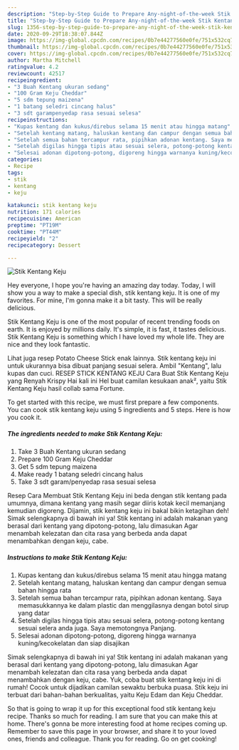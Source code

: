 ```yaml
---
description: "Step-by-Step Guide to Prepare Any-night-of-the-week Stik Kentang Keju"
title: "Step-by-Step Guide to Prepare Any-night-of-the-week Stik Kentang Keju"
slug: 1356-step-by-step-guide-to-prepare-any-night-of-the-week-stik-kentang-keju
date: 2020-09-29T18:38:07.844Z
image: https://img-global.cpcdn.com/recipes/0b7e44277560e0fe/751x532cq70/stik-kentang-keju-foto-resep-utama.jpg
thumbnail: https://img-global.cpcdn.com/recipes/0b7e44277560e0fe/751x532cq70/stik-kentang-keju-foto-resep-utama.jpg
cover: https://img-global.cpcdn.com/recipes/0b7e44277560e0fe/751x532cq70/stik-kentang-keju-foto-resep-utama.jpg
author: Martha Mitchell
ratingvalue: 4.2
reviewcount: 42517
recipeingredient:
- "3 Buah Kentang ukuran sedang"
- "100 Gram Keju Cheddar"
- "5 sdm tepung maizena"
- "1 batang seledri cincang halus"
- "3 sdt garampenyedap rasa sesuai selesa"
recipeinstructions:
- "Kupas kentang dan kukus/direbus selama 15 menit atau hingga matang"
- "Setelah kentang matang, haluskan kentang dan campur dengan semua bahan hingga rata"
- "Setelah semua bahan tercampur rata, pipihkan adonan kentang. Saya memasukkannya ke dalam plastic dan menggilasnya dengan botol sirup yang datar"
- "Setelah digilas hingga tipis atau sesuai selera, potong-potong kentang sesuai selera anda juga. Saya memotongnya Panjang."
- "Selesai adonan dipotong-potong, digoreng hingga warnanya kuning/kecokelatan dan siap disajikan"
categories:
- Recipe
tags:
- stik
- kentang
- keju

katakunci: stik kentang keju 
nutrition: 171 calories
recipecuisine: American
preptime: "PT19M"
cooktime: "PT44M"
recipeyield: "2"
recipecategory: Dessert

---
```



![Stik Kentang Keju](https://img-global.cpcdn.com/recipes/0b7e44277560e0fe/751x532cq70/stik-kentang-keju-foto-resep-utama.jpg)

Hey everyone, I hope you're having an amazing day today. Today, I will show you a way to make a special dish, stik kentang keju. It is one of my favorites. For mine, I'm gonna make it a bit tasty. This will be really delicious.

Stik Kentang Keju is one of the most popular of recent trending foods on earth. It is enjoyed by millions daily. It's simple, it is fast, it tastes delicious. Stik Kentang Keju is something which I have loved my whole life. They are nice and they look fantastic.

Lihat juga resep Potato Cheese Stick enak lainnya. Stik kentang keju ini untuk ukurannya bisa dibuat panjang sesuai selera. Ambil &#34;Kentang&#34;, lalu kupas dan cuci. RESEP STICK KENTANG KEJU Cara Buat Stik Kentang Keju yang Renyah Krispy Hai kali ini Hel buat camilan kesukaan anak², yaitu Stik Kentang Keju hasil collab sama Fortune.


To get started with this recipe, we must first prepare a few components. You can cook stik kentang keju using 5 ingredients and 5 steps. Here is how you cook it.

<!--inarticleads1-->

##### The ingredients needed to make Stik Kentang Keju:

1. Take 3 Buah Kentang ukuran sedang
1. Prepare 100 Gram Keju Cheddar
1. Get 5 sdm tepung maizena
1. Make ready 1 batang seledri cincang halus
1. Take 3 sdt garam/penyedap rasa sesuai selesa


Resep Cara Membuat Stik Kentang Keju ini beda dengan stik kentang pada umumnya, dimana kentang yang masih segar diiris kotak kecil memanjang kemudian digoreng. Dijamin, stik kentang keju ini bakal bikin ketagihan deh! Simak selengkapnya di bawah ini ya! Stik kentang ini adalah makanan yang berasal dari kentang yang dipotong-potong, lalu dimasukan Agar menambah kelezatan dan cita rasa yang berbeda anda dapat menambahkan dengan keju, cabe. 

<!--inarticleads2-->

##### Instructions to make Stik Kentang Keju:

1. Kupas kentang dan kukus/direbus selama 15 menit atau hingga matang
1. Setelah kentang matang, haluskan kentang dan campur dengan semua bahan hingga rata
1. Setelah semua bahan tercampur rata, pipihkan adonan kentang. Saya memasukkannya ke dalam plastic dan menggilasnya dengan botol sirup yang datar
1. Setelah digilas hingga tipis atau sesuai selera, potong-potong kentang sesuai selera anda juga. Saya memotongnya Panjang.
1. Selesai adonan dipotong-potong, digoreng hingga warnanya kuning/kecokelatan dan siap disajikan


Simak selengkapnya di bawah ini ya! Stik kentang ini adalah makanan yang berasal dari kentang yang dipotong-potong, lalu dimasukan Agar menambah kelezatan dan cita rasa yang berbeda anda dapat menambahkan dengan keju, cabe. Yuk, coba buat stik kentang keju ini di rumah! Cocok untuk dijadikan camilan sewaktu berbuka puasa. Stik keju ini terbuat dari bahan-bahan berkualitas, yaitu Keju Edam dan Keju Cheddar. 

So that is going to wrap it up for this exceptional food stik kentang keju recipe. Thanks so much for reading. I am sure that you can make this at home. There's gonna be more interesting food at home recipes coming up. Remember to save this page in your browser, and share it to your loved ones, friends and colleague. Thank you for reading. Go on get cooking!
